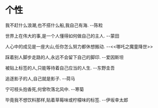 # 个性

我不赶什么浪潮,也不搭什么船,我自己有海. --陈粒

世界上在伟大的事,是一个人懂得如何做自己的主人. --蒙田

人心中的成见是一座大山,任你怎么努力都休想搬动. --<<哪吒之魔童降世>>

踩着别人脚步走路的人,永远不会留下自己的脚印. --爱因斯坦

被贴上标签的人,只能等待着自己应当的人生. --东野圭吾

追逐影子的人,自己就是影子. --荷马

宁可枝头抱香死,何曾吹落北风中. --寒菊

毕竟我不想饮料那样,贴着草莓味或柠檬味的标签. --伊坂幸太郎




